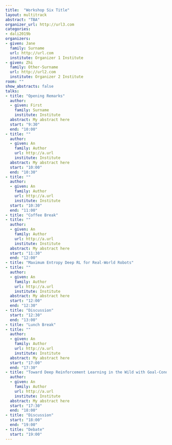 ```yaml
---
title:  "Workshop Six Title"
layout: multitrack
abstract: "TBA"
organizer_url: http://url3.com
categories:
- dali2019b
organizers:
- given: Jane   
  family: Surname
  url: http://url.com
  institute: Organizer 1 Institute
- given: Zhi
  family: Other-Surname
  url: http://url2.com
  institute: Organizer 2 Institute
room: ""
show_abstracts: false
talks:
- title: "Opening Remarks"
  author: 
  - given: First
    family: Surname
    institute: Institute
  abstract: My abstract here
  start: "9:30"
  end: "10:00"
- title: "" 
  author: 
  - given: An
    family: Author
    url: http://a.url
    institute: Institute
  abstract: My abstract here
  start: "10:00"
  end: "10:30"
- title: "" 
  author: 
  - given: An
    family: Author
    url: http://a.url
    institute: Institute
  start: "10:30"
  end: "11:00"
- title: "Coffee Break"
- title: "" 
  author: 
  - given: An
    family: Author
    url: http://a.url
    institute: Institute
  abstract: My abstract here
  start: "11:30" 
  end: "12:00" 
- title: "Maximum Entropy Deep RL for Real-World Robots"
- title: "" 
  author: 
  - given: An
    family: Author
    url: http://a.url
    institute: Institute
  abstract: My abstract here
  start: "12:00" 
  end: "12:30" 
- title: "Discussion"
  start: "12:30" 
  end: "13:00" 
- title: "Lunch Break"
- title: ""
  author: 
  - given: An
    family: Author
    url: http://a.url
    institute: Institute
  abstract: My abstract here
  start: "17:00" 
  end: "17:30" 
- title: "Toward Deep Reinforcement Learning in the Wild with Goal-Conditioned Value Functions"
  author: 
  - given: An
    family: Author
    url: http://a.url
    institute: Institute
  abstract: My abstract here
  start: "17:30" 
  end: "18:00" 
- title: "Discussion" 
  start: "18:00"
  end: "19:00" 
- title: "Debate"
  start: "19:00"
---
```

